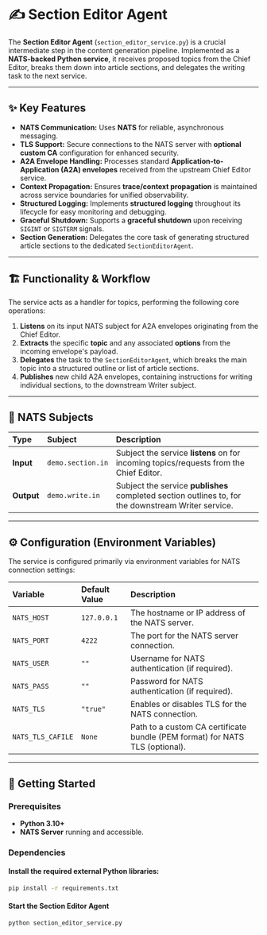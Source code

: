 # ✍️ Section Editor Agent

The **Section Editor Agent** (`section_editor_service.py`) is a crucial intermediate step in the content generation pipeline. Implemented as a **NATS-backed Python service**, it receives proposed topics from the Chief Editor, breaks them down into article sections, and delegates the writing task to the next service.

---

## ✨ Key Features

* **NATS Communication:** Uses **NATS** for reliable, asynchronous messaging.
* **TLS Support:** Secure connections to the NATS server with **optional custom CA** configuration for enhanced security.
* **A2A Envelope Handling:** Processes standard **Application-to-Application (A2A) envelopes** received from the upstream Chief Editor service.
* **Context Propagation:** Ensures **trace/context propagation** is maintained across service boundaries for unified observability.
* **Structured Logging:** Implements **structured logging** throughout its lifecycle for easy monitoring and debugging.
* **Graceful Shutdown:** Supports a **graceful shutdown** upon receiving `SIGINT` or `SIGTERM` signals.
* **Section Generation:** Delegates the core task of generating structured article sections to the dedicated `SectionEditorAgent`.

---

## 🏗️ Functionality & Workflow

The service acts as a handler for topics, performing the following core operations:

1.  **Listens** on its input NATS subject for A2A envelopes originating from the Chief Editor.
2.  **Extracts** the specific **topic** and any associated **options** from the incoming envelope's payload.
3.  **Delegates** the task to the `SectionEditorAgent`, which breaks the main topic into a structured outline or list of article sections.
4.  **Publishes** new child A2A envelopes, containing instructions for writing individual sections, to the downstream Writer subject.

---

## 📡 NATS Subjects

| Type | Subject | Description |
| :--- | :--- | :--- |
| **Input** | `demo.section.in` | Subject the service **listens** on for incoming topics/requests from the Chief Editor. |
| **Output** | `demo.write.in` | Subject the service **publishes** completed section outlines to, for the downstream Writer service. |

---

## ⚙️ Configuration (Environment Variables)

The service is configured primarily via environment variables for NATS connection settings:

| Variable | Default Value | Description |
| :--- | :--- | :--- |
| `NATS_HOST` | `127.0.0.1` | The hostname or IP address of the NATS server. |
| `NATS_PORT` | `4222` | The port for the NATS server connection. |
| `NATS_USER` | `""` | Username for NATS authentication (if required). |
| `NATS_PASS` | `""` | Password for NATS authentication (if required). |
| `NATS_TLS` | `"true"` | Enables or disables TLS for the NATS connection. |
| `NATS_TLS_CAFILE` | `None` | Path to a custom CA certificate bundle (PEM format) for NATS TLS (optional). |

---

## 🚀 Getting Started

### Prerequisites

* **Python 3.10+**
* **NATS Server** running and accessible.

### Dependencies

#### Install the required external Python libraries:
```bash
pip install -r requirements.txt
```

#### Start the Section Editor Agent
```bash
python section_editor_service.py
```

